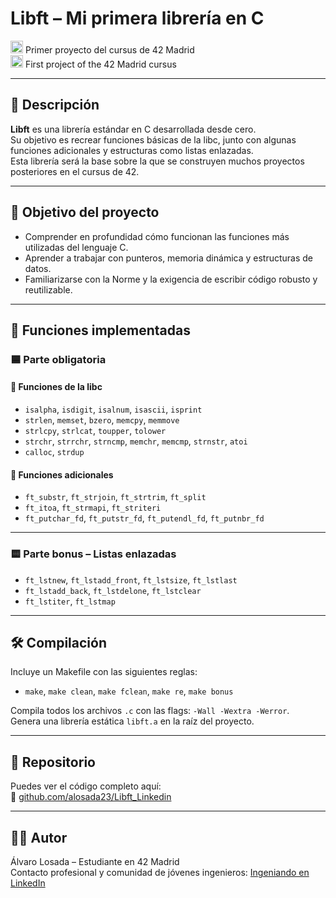 # Libft – Mi primera librería en C

<img src="https://cdn-icons-png.flaticon.com/512/317/317316.png" width="20px"/> Primer proyecto del cursus de 42 Madrid  
<img src="https://cdn-icons-png.flaticon.com/512/6737/6737832.png" width="20px"/> First project of the 42 Madrid cursus

---

## 🧠 Descripción

**Libft** es una librería estándar en C desarrollada desde cero.  
Su objetivo es recrear funciones básicas de la libc, junto con algunas funciones adicionales y estructuras como listas enlazadas.  
Esta librería será la base sobre la que se construyen muchos proyectos posteriores en el cursus de 42.

---

## 🎯 Objetivo del proyecto

- Comprender en profundidad cómo funcionan las funciones más utilizadas del lenguaje C.
- Aprender a trabajar con punteros, memoria dinámica y estructuras de datos.
- Familiarizarse con la Norme y la exigencia de escribir código robusto y reutilizable.

---

## 🔧 Funciones implementadas

### 🟦 Parte obligatoria

#### 🔹 Funciones de la libc

- `isalpha`, `isdigit`, `isalnum`, `isascii`, `isprint`
- `strlen`, `memset`, `bzero`, `memcpy`, `memmove`
- `strlcpy`, `strlcat`, `toupper`, `tolower`
- `strchr`, `strrchr`, `strncmp`, `memchr`, `memcmp`, `strnstr`, `atoi`
- `calloc`, `strdup`

#### 🔹 Funciones adicionales

- `ft_substr`, `ft_strjoin`, `ft_strtrim`, `ft_split`
- `ft_itoa`, `ft_strmapi`, `ft_striteri`
- `ft_putchar_fd`, `ft_putstr_fd`, `ft_putendl_fd`, `ft_putnbr_fd`

---

### 🟨 Parte bonus – Listas enlazadas

- `ft_lstnew`, `ft_lstadd_front`, `ft_lstsize`, `ft_lstlast`
- `ft_lstadd_back`, `ft_lstdelone`, `ft_lstclear`
- `ft_lstiter`, `ft_lstmap`

---

## 🛠️ Compilación

Incluye un Makefile con las siguientes reglas:
- `make`, `make clean`, `make fclean`, `make re`, `make bonus`

Compila todos los archivos `.c` con las flags: `-Wall -Wextra -Werror`.  
Genera una librería estática `libft.a` en la raíz del proyecto.

---

## 📁 Repositorio

Puedes ver el código completo aquí:  
🔗 [github.com/alosada23/Libft_Linkedin](https://github.com/alosada23/Libft_Linkedin)

---

## 👨‍💻 Autor

Álvaro Losada – Estudiante en 42 Madrid  
Contacto profesional y comunidad de jóvenes ingenieros: [Ingeniando en LinkedIn](https://www.linkedin.com/company/ingeniando)

